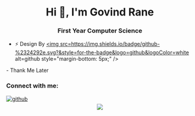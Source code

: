 <div align="center">
<h1>Hi 👋, I'm Govind Rane</h1>
<h3 align="center">First Year Computer Science</h3>
</div>

- ⚡ Design By <a href="https://github.com/PushkraJ99 " target="_blank">
<img src=https://img.shields.io/badge/github-%2324292e.svg?&style=for-the-badge&logo=github&logoColor=white alt=github style="margin-bottom: 5px;" />
</a>
- Thank Me Later

<h3 align="left">Connect with me:</h3>
<a href="https://github.com/Govindrane3120 " target="_blank">
<img src=https://img.shields.io/badge/github-%2324292e.svg?&style=for-the-badge&logo=github&logoColor=white alt=github style="margin-bottom: 5px;" />
</a>

<div align="center">
<img src="https://komarev.com/ghpvc/?username=Govindrane3120&&style=flat-square" align="center" />
</div>  
